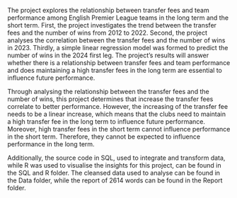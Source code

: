 The project explores the relationship between transfer fees and team performance among English Premier League teams in the long term and the short term. First, the project investigates the trend between the transfer fees and the number of wins from 2012 to 2022. Second, the project analyses the correlation between the transfer fees and the number of wins in 2023. Thirdly, a simple linear regression model was formed to predict the number of wins in the 2024 first leg. The project’s results will answer whether there is a relationship between transfer fees and team performance and does maintaining a high transfer fees in the long term are essential to influence future performance.


Through analysing the relationship between the transfer fees and the number of wins, this project determines that increase the transfer fees correlate to better performance. However, the increasing of the transfer fee needs to be a linear increase, which means that the clubs need to maintain a high transfer fee in the long term to influence future performance. Moreover, high transfer fees in the short term cannot influence performance in the short term. Therefore, they cannot be expected to influence performance in the long term.

Additionally, the source code in SQL, used to integrate and transform data, while R was used to visualise the insights for this project, can be found in the SQL and R folder.
The cleansed data used to analyse can be found in the Data folder, while the report of 2614 words can be found in the Report folder.
